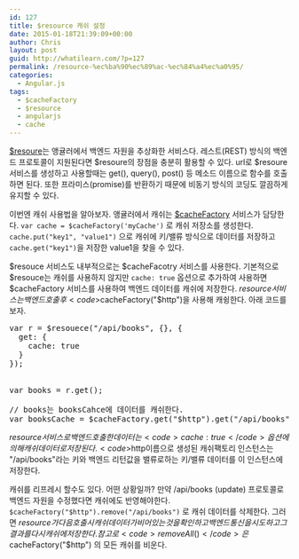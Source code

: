 ```yaml
---
id: 127
title: $resource 캐쉬 설정
date: 2015-01-18T21:39:09+00:00
author: Chris
layout: post
guid: http://whatilearn.com/?p=127
permalink: /resource-%ec%ba%90%ec%89%ac-%ec%84%a4%ec%a0%95/
categories:
  - Angular.js
tags:
  - $cacheFactory
  - $resource
  - angularjs
  - cache
---
```

<a href="https://docs.angularjs.org/api/ngResource/service/$resource">$resoure</a>는 앵귤러에서 백엔드 자원을 추상화한 서비스다. 레스트(REST) 방식의 백엔드 프로토콜이 지원된다면 $resoure의 장점을 충분히 활용할 수 있다. url로 $resoure 서비스를 생성하고 사용할때는 get(), query(), post() 등 메소드 이름으로 함수를 호출하면 된다. 또한 프라미스(promise)를 반환하기 때문에 비동기 방식의 코딩도 깔끔하게 유지할 수 있다.

이번엔 캐쉬 사용법을 알아보자. 앵귤러에서 캐쉬는 <a href="https://docs.angularjs.org/api/ng/service/$cacheFactory">$cacheFactory</a> 서비스가 담당한다. <code>var cache = $cacheFactory('myCache')</code> 로 캐쉬 저장소를 생성한다. <code>cache.put("key1", "value1")</code> 으로 캐쉬에 키/밸류 방식으로 데이터를 저장하고 <code>cache.get("key1")</code>을 저장한 value1을 찾을 수 있다.

$resouce 서비스도 내부적으로는 $cacheFacotry 서비스를 사용한다. 기본적으로 $resouce는 캐쉬를 사용하지 않지만 <code>cache: true</code> 옵션으로 추가하여 사용하면 $cacheFactory 서비스를 사용하여 백엔드 데이터를 캐쉬에 저장한다. $resource 서비스는 백엔드 호출후 <code>$cacheFactory("$http")</code>을 사용해 캐슁한다. 아래 코드를 보자.

<pre class="lang:js decode:true">var r = $resouece("/api/books", {}, {
  get: {
    cache: true
  }
});


var books = r.get();

// books는 booksCahce에 데이터를 캐쉬한다.
var booksCache = $cacheFactory.get("$http").get("/api/books");
</pre>

$resource 서비스로 백엔드 호출한 데이터는 <code>cache: true</code> 옵션에 의해 캐쉬 데이터로 저장된다. <code>$http</code>이름으로 생성된 캐쉬팩토리 인스턴스는 "/api/books"라는 키와 백엔드 리턴값을 밸류로하는 키/밸류 데이터를 이 인스턴스에 저장한다.

캐쉬를 리프레시 할수도 있다. 어떤 상황일까? 만약 /api/books (update) 프로토콜로 백엔드 자원을 수정했다면 캐쉬에도 반영해야한다. <code>$cacheFactory("$http").remove("/api/books")</code> 로 캐쉬 데이터를 삭제한다. 그러면 $resource가 다음 호출시 캐쉬 데이터가 비어있는 것을 확인하고 백엔드 통신을 시도하고 그 결과를 다시 캐쉬에 저장한다. 참고로 <code>removeAll()</code>은 $cacheFactory("$http") 의 모든 캐쉬를 비운다.

&nbsp;